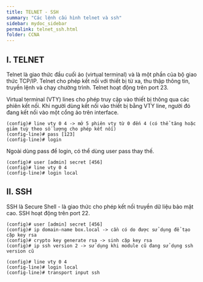 ```yaml
---
title: TELNET - SSH
summary: "Các lệnh cấu hình telnet và ssh"
sidebar: mydoc_sidebar
permalink: telnet_ssh.html
folder: CCNA
---
```


## I. TELNET

Telnet là giao thức đầu cuối ảo (virtual terminal) và là một phần của bộ giao thức TCP/IP. Telnet cho phép kết nối với thiết bị từ xa, thu thập thông tin, truyền lệnh và chạy chường trình. Telnet hoạt động trên port 23.

Virtual terminal (VTY) lines cho phép truy cập vào thiết bị thông qua các phiên kết nối. Khi người dùng kết nối vào thiết bị bằng VTY line, người đó đang kết nối vào một cổng ảo trên interface.

```
(config)# line vty 0 4 -> mở 5 phiên vty từ 0 đến 4 (có thể tăng hoặc giảm tuỳ theo số lượng cho phép kết nối)
(config-line)# pass [123]
(config-line)# login
```

Ngoài dùng pass để login, có thể dùng user pass thay thế.

```
(config)# user [admin] secret [456]
(config)# line vty 0 4
(config-line)# login local
```

## II. SSH

SSH là Secure Shell - là giao thức cho phép kết nối truyền dữ liệu bảo mật cao. SSH hoạt động trên port 22.

```
(config)# user [admin] secret [456]
(config)# ip domain-name box.local -> cần có do được sử dụng để tạo cặp key rsa
(config)# crypto key generate rsa -> sinh cặp key rsa
(config)# ip ssh version 2 -> sử dụng khi module cũ đang sử dụng ssh version cũ

(config)# line vty 0 4
(config-line)# login local
(config-line)# transport input ssh
```
